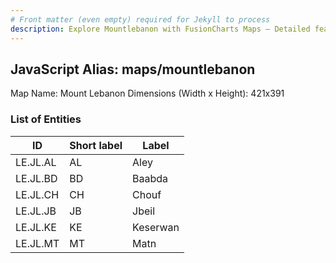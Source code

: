 ```yaml
---
# Front matter (even empty) required for Jekyll to process
description: Explore Mountlebanon with FusionCharts Maps – Detailed features for seamless integration. Try now & enhance your data visualization today! 
---
```


## JavaScript Alias: maps/mountlebanon

Map Name: Mount Lebanon
Dimensions (Width x Height): 421x391





### List of Entities

ID | Short label | Label
---|---|---|
LE.JL.AL|AL|Aley
LE.JL.BD|BD|Baabda
LE.JL.CH|CH|Chouf
LE.JL.JB|JB|Jbeil
LE.JL.KE|KE|Keserwan
LE.JL.MT|MT|Matn